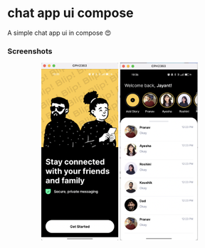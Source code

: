 # chat app ui compose

A simple chat app ui in compose 😍

### Screenshots

<p align="center">

<img  src="screenshot/one.png" height="400"/>
  
  
<img  src="screenshot/two.png" height="400"/>
</p>
